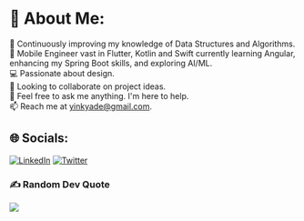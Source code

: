 # 💫 About Me:
🔭 Continuously improving my knowledge of Data Structures and Algorithms.<br>🌱 Mobile Engineer vast in Flutter, Kotlin and Swift currently learning Angular, enhancing my Spring Boot skills, and exploring AI/ML.<br>💻 Passionate about design.<br>👯 Looking to collaborate on project ideas.<br>💬 Feel free to ask me anything. I'm here to help.<br>📫 Reach me at yinkyade@gmail.com.

## 🌐 Socials:
[![LinkedIn](https://img.shields.io/badge/LinkedIn-%230077B5.svg?logo=linkedin&logoColor=white)](https://linkedin.com/in/israeladeroju) 
[![Twitter](https://img.shields.io/badge/Twitter-%231DA1F2.svg?logo=Twitter&logoColor=white)](https://twitter.com/Aestheticyinky) 


### ✍️ Random Dev Quote
![](https://quotes-github-readme.vercel.app/api?type=horizontal&theme=tokyonight)


